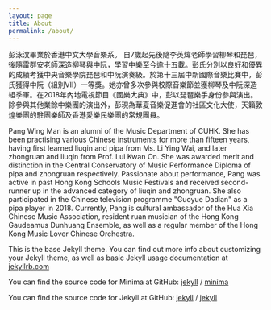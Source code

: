 ```yaml
---
layout: page
title: About
permalink: /about/
---
```


彭泳汶畢業於香港中文大學音樂系。 自7歲起先後隨李英煒老師學習柳琴和琵琶，後隨雷群安老師深造柳琴與中阮，學習中樂至今逾十五載。彭氏分別以良好和優異的成績考獲中央音樂學院琵琶和中阮演奏級。於第十三屆中新國際音樂比賽中，彭氏獲得中阮（組別VII）一等獎。她亦曾多次參與校際音樂節並獲柳琴及中阮深造組季軍。在2018年內地電視節目《國樂大典》中，彭以琵琶樂手身份參與演出。除參與其他業餘中樂團的演出外，彭現為華夏音樂促進會的社區文化大使，天籟敦煌樂團的駐團樂師及香港愛樂民樂團的常規團員。

Pang Wing Man is an alumni of the Music Department of CUHK. She has been practising various Chinese instruments for more than fifteen years, having first learned liuqin and pipa from Ms. Li Ying Wai, and later zhongruan and liuqin from Prof. Lui Kwan On. She was awarded merit and distinction in the Central Conservatory of Music Performance Diploma of pipa and zhongruan respectively. Passionate about performance, Pang was active in past Hong Kong Schools Music Festivals and received second-runner up in the advanced category of liuqin and zhongruan. She also participated in the Chinese television programme "Guoyue Dadian" as a pipa player in 2018. Currently, Pang is cultural ambassador of the Hua Xia Chinese Music Association, resident ruan musician of the Hong Kong Gaudeamus Dunhuang Ensemble, as well as a regular member of the Hong Kong Music Lover Chinese Orchestra.

This is the base Jekyll theme. You can find out more info about customizing your Jekyll theme, as well as basic Jekyll usage documentation at [jekyllrb.com](https://jekyllrb.com/)

You can find the source code for Minima at GitHub:
[jekyll][jekyll-organization] /
[minima](https://github.com/jekyll/minima)

You can find the source code for Jekyll at GitHub:
[jekyll][jekyll-organization] /
[jekyll](https://github.com/jekyll/jekyll)


[jekyll-organization]: https://github.com/jekyll
